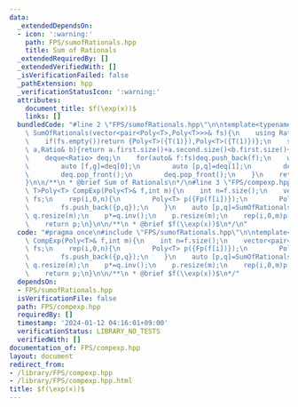 ```yaml
---
data:
  _extendedDependsOn:
  - icon: ':warning:'
    path: FPS/sumofRationals.hpp
    title: Sum of Rationals
  _extendedRequiredBy: []
  _extendedVerifiedWith: []
  _isVerificationFailed: false
  _pathExtension: hpp
  _verificationStatusIcon: ':warning:'
  attributes:
    document_title: $f(\exp(x))$
    links: []
  bundledCode: "#line 2 \"FPS/sumofRationals.hpp\"\n\ntemplate<typename T>pair<Poly<T>,Poly<T>>\
    \ SumOfRationals(vector<pair<Poly<T>,Poly<T>>>& fs){\n    using Ratio=pair<Poly<T>,Poly<T>>;\n\
    \    if(fs.empty())return {Poly<T>({T(1)}),Poly<T>({T(1)})};\n    sort(ALL(fs),[&](Ratio&\
    \ a,Ratio& b){return a.first.size()+a.second.size()<b.first.size()+b.second.size();});\n\
    \    deque<Ratio> deq;\n    for(auto& f:fs)deq.push_back(f);\n    while(deq.size()>1){\n\
    \        auto [f,g]=deq[0];\n        auto [p,q]=deq[1];\n        deq.push_back({f*q+g*p,g*q});\n\
    \        deq.pop_front();\n        deq.pop_front();\n    }\n    return deq[0];\n\
    }\n\n/**\n * @brief Sum of Rationals\n*/\n#line 3 \"FPS/compexp.hpp\"\n\ntemplate<typename\
    \ T>Poly<T> CompExp(Poly<T>& f,int m){\n    int n=f.size();\n    vector<pair<Poly<T>,Poly<T>>>\
    \ fs;\n    rep(i,0,n){\n        Poly<T> p({Fp(f[i])});\n        Poly<T> q({Fp(1),Fp(-i)});\n\
    \        fs.push_back({p,q});\n    }\n    auto [p,q]=SumOfRationals(fs);\n   \
    \ q.resize(m);\n    p*=q.inv();\n    p.resize(m);\n    rep(i,0,m)p[i]*=Fact<T>(i,1);\n\
    \    return p;\n}\n\n/**\n * @brief $f(\\exp(x))$\n*/\n"
  code: "#pragma once\n#include \"FPS/sumofRationals.hpp\"\n\ntemplate<typename T>Poly<T>\
    \ CompExp(Poly<T>& f,int m){\n    int n=f.size();\n    vector<pair<Poly<T>,Poly<T>>>\
    \ fs;\n    rep(i,0,n){\n        Poly<T> p({Fp(f[i])});\n        Poly<T> q({Fp(1),Fp(-i)});\n\
    \        fs.push_back({p,q});\n    }\n    auto [p,q]=SumOfRationals(fs);\n   \
    \ q.resize(m);\n    p*=q.inv();\n    p.resize(m);\n    rep(i,0,m)p[i]*=Fact<T>(i,1);\n\
    \    return p;\n}\n\n/**\n * @brief $f(\\exp(x))$\n*/"
  dependsOn:
  - FPS/sumofRationals.hpp
  isVerificationFile: false
  path: FPS/compexp.hpp
  requiredBy: []
  timestamp: '2024-01-12 04:16:01+09:00'
  verificationStatus: LIBRARY_NO_TESTS
  verifiedWith: []
documentation_of: FPS/compexp.hpp
layout: document
redirect_from:
- /library/FPS/compexp.hpp
- /library/FPS/compexp.hpp.html
title: $f(\exp(x))$
---
```

